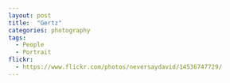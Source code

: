 ```yaml
---
layout: post
title:  "Gertz"
categories: photography
tags:
  - People
  - Portrait
flickr: 
  - https://www.flickr.com/photos/neversaydavid/14536747729/
---
```

